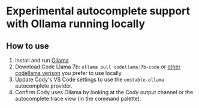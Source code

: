 # Experimental autocomplete support with Ollama running locally

## How to use

1. Install and run [Ollama](https://ollama.ai/)
2. Download Code Llama 7b: `ollama pull codellama:7b-code` or [other codellama verison](https://ollama.ai/library/codellama/tags) you prefer to use locally.
3. Update Cody's VS Code settings to use the `unstable-ollama` autocomplete provider.
4. Confirm Cody uses Ollama by looking at the Cody output channel or the autocomplete trace view (in the command palette).

